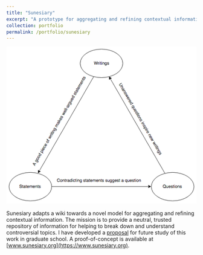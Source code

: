 ```yaml
---
title: "Sunesiary"
excerpt: "A prototype for aggregating and refining contextual information.<br/><img src='/images/sunesiary.png'>"
collection: portfolio
permalink: /portfolio/sunesiary
---
```


<img src='/images/sunesiary.png'><br/>

Sunesiary adapts a wiki towards a novel model for aggregating and refining contextual information.  The mission is to provide a neutral, trusted repository of information for helping to break down and understand controversial topics.  I have developed a [proposal](http://tyfried.github.io/files/discourse.pdf) for future study of this work in graduate school.  A proof-of-concept is available at [www.sunesiary.org](https://www.sunesiary.org).
